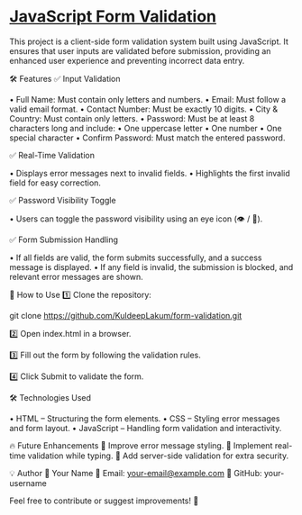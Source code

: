 # [JavaScript Form Validation](https://kuldeeplakum.github.io/JS-Project---Advanced-Form-Validation/)

This project is a client-side form validation system built using JavaScript. It ensures that user inputs are validated before submission, providing an enhanced user experience and preventing incorrect data entry.

🛠 Features
✅ Input Validation

• Full Name: Must contain only letters and numbers.
• Email: Must follow a valid email format.
• Contact Number: Must be exactly 10 digits.
• City & Country: Must contain only letters.
• Password: Must be at least 8 characters long and include:
  • One uppercase letter
  • One number
  • One special character
• Confirm Password: Must match the entered password.

✅ Real-Time Validation

• Displays error messages next to invalid fields.
• Highlights the first invalid field for easy correction.

✅ Password Visibility Toggle

• Users can toggle the password visibility using an eye icon (👁️ / 🙈).

✅ Form Submission Handling

• If all fields are valid, the form submits successfully, and a success message is displayed.
• If any field is invalid, the submission is blocked, and relevant error messages are shown.

🚀 How to Use
1️⃣ Clone the repository:

git clone https://github.com/KuldeepLakum/form-validation.git

2️⃣ Open index.html in a browser.

3️⃣ Fill out the form by following the validation rules.

4️⃣ Click Submit to validate the form.

🛠 Technologies Used

• HTML – Structuring the form elements.
• CSS – Styling error messages and form layout.
• JavaScript – Handling form validation and interactivity.

🔥 Future Enhancements
📌 Improve error message styling.
📌 Implement real-time validation while typing.
📌 Add server-side validation for extra security.

💡 Author
👤 Your Name
📧 Email: your-email@example.com
🔗 GitHub: your-username

Feel free to contribute or suggest improvements! 🚀
